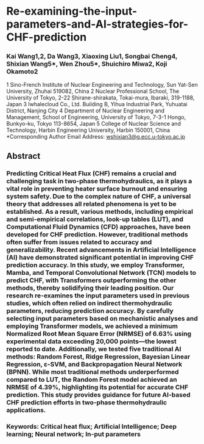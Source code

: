 # Re-examining-the-input-parameters-and-AI-strategies-for-CHF-prediction


### Kai Wang1,2, Da Wang3, Xiaoxing Liu1, Songbai Cheng4, Shixian Wang5*, Wen Zhou5*, Shuichiro Miwa2, Koji Okamoto2
1 Sino-French Institute of Nuclear Engineering and Technology, Sun Yat-Sen University, Zhuhai 519082, China
2 Nuclear Professional School, The University of Tokyo, 2-22 Shirane-shirakata, Tokai-mura, Ibaraki, 319-1188, Japan
3 Iwhalecloud Co., Ltd. Building B, Yihua Industrial Park, Yuhuatai District, Nanjing City
4 Department of Nuclear Engineering and Management, School of Engineering, University of Tokyo, 7-3-1 Hongo, Bunkyo-ku, Tokyo 113-8654, Japan
5 College of Nuclear Science and Technology, Harbin Engineering University, Harbin 150001, China
*Corresponding Author Email Address: wshixian3@g.ecc.u-tokyo.ac.jp

## Abstract

### Predicting Critical Heat Flux (CHF) remains a crucial and challenging task in two-phase thermohydraulics, as it plays a vital role in preventing heater surface burnout and ensuring system safety. Due to the complex nature of CHF, a universal theory that addresses all related phenomena is yet to be established. As a result, various methods, including empirical and semi-empirical correlations, look-up tables (LUT), and Computational Fluid Dynamics (CFD) approaches, have been developed for CHF prediction. However, traditional methods often suffer from issues related to accuracy and generalizability. Recent advancements in Artificial Intelligence (AI) have demonstrated significant potential in improving CHF prediction accuracy. In this study, we employ Transformer, Mamba, and Temporal Convolutional Network (TCN) models to predict CHF, with Transformers outperforming the other methods, thereby solidifying their leading position. Our research re-examines the input parameters used in previous studies, which often relied on indirect thermohydraulic parameters, reducing prediction accuracy. By carefully selecting input parameters based on mechanistic analyses and employing Transformer models, we achieved a minimum Normalized Root Mean Square Error (NRMSE) of 6.63% using experimental data exceeding 20,000 points—the lowest reported to date. Additionally, we tested five traditional AI methods: Random Forest, Ridge Regression, Bayesian Linear Regression, ε-SVM, and Backpropagation Neural Network (BPNN). While most traditional methods underperformed compared to LUT, the Random Forest model achieved an NRMSE of 4.39%, highlighting its potential for accurate CHF prediction. This study provides guidance for future AI-based CHF prediction efforts in two-phase thermohydraulic applications.

### Keywords: Critical heat flux; Artificial Intelligence; Deep learning; Neural network; In-put parameters

